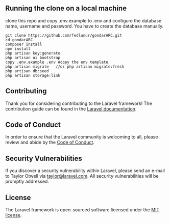 
## Running the clone on a local machine
clone this repo and copy .env.example to .env and configure the database name, username and password. You have to create the database manually. 
    
    git clone https://github.com/fedlunur/gondarARC.git
    cd gondarARC
    composer install
    npm install
    php artisan key:generate
    php artisan ui bootstrap
    copy .env.example .env #copy the env template
    php artisan migrate   //or php artisan migrate:fresh
    php artisan db:seed   
    php artisan storage:link

## Contributing

Thank you for considering contributing to the Laravel framework! The contribution guide can be found in the [Laravel documentation](https://laravel.com/docs/contributions).

## Code of Conduct

In order to ensure that the Laravel community is welcoming to all, please review and abide by the [Code of Conduct](https://laravel.com/docs/contributions#code-of-conduct).

## Security Vulnerabilities

If you discover a security vulnerability within Laravel, please send an e-mail to Taylor Otwell via [taylor@laravel.com](mailto:taylor@laravel.com). All security vulnerabilities will be promptly addressed.

## License

The Laravel framework is open-sourced software licensed under the [MIT license](https://opensource.org/licenses/MIT).
